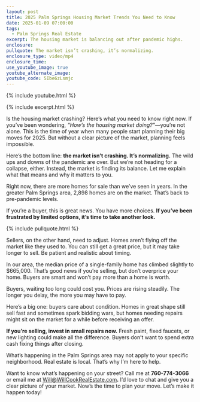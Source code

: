 ```yaml
---
layout: post
title: 2025 Palm Springs Housing Market Trends You Need to Know
date: 2025-01-09 07:00:00
tags:
  - Palm Springs Real Estate
excerpt: The housing market is balancing out after pandemic highs.
enclosure:
pullquote: The market isn’t crashing, it’s normalizing.
enclosure_type: video/mp4
enclosure_time:
use_youtube_image: true
youtube_alternate_image:
youtube_code: 5Ibe6zLsmjc
---
```

{% include youtube.html %}

{% include excerpt.html %}

Is the housing market crashing? Here’s what you need to know right now. If you’ve been wondering, *“How’s the housing market doing?”*—you’re not alone. This is the time of year when many people start planning their big moves for 2025. But without a clear picture of the market, planning feels impossible.

Here’s the bottom line: **the market isn’t crashing. It’s normalizing.** The wild ups and downs of the pandemic are over. But we’re not heading for a collapse, either. Instead, the market is finding its balance. Let me explain what that means and why it matters to you.

Right now, there are more homes for sale than we’ve seen in years. In the greater Palm Springs area, 2,898 homes are on the market. That’s back to pre-pandemic levels.

If you’re a buyer, this is great news. You have more choices. **If you’ve been frustrated by limited options, it’s time to take another look.**

{% include pullquote.html %}

Sellers, on the other hand, need to adjust. Homes aren’t flying off the market like they used to. You can still get a great price, but it may take longer to sell. Be patient and realistic about timing.

In our area, the median price of a single-family home has climbed slightly to $665,000. That’s good news if you’re selling, but don’t overprice your home. Buyers are smart and won’t pay more than a home is worth.

Buyers, waiting too long could cost you. Prices are rising steadily. The longer you delay, the more you may have to pay.

Here’s a big one: buyers care about condition. Homes in great shape still sell fast and sometimes spark bidding wars, but homes needing repairs might sit on the market for a while before receiving an offer.

**If you’re selling, invest in small repairs now.** Fresh paint, fixed faucets, or new lighting could make all the difference. Buyers don’t want to spend extra cash fixing things after closing.

What’s happening in the Palm Springs area may not apply to your specific neighborhood. Real estate is local. That’s why I’m here to help.

Want to know what’s happening on your street? Call me at **760-774-3066** or email me at [Will@WillCookRealEstate.com](mailto:Will@WillCookRealEstate.com)**.** I’d love to chat and give you a clear picture of your market. Now’s the time to plan your move. Let’s make it happen today!

&nbsp;